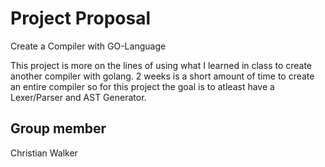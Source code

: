 # Project Proposal
Create a Compiler with GO-Language

This project is more on the lines of using what I learned in class to create another compiler with golang. 2 weeks is a short amount of time to create an entire compiler so for this project the goal is to atleast have a Lexer/Parser and AST Generator.


## Group member
Christian Walker
